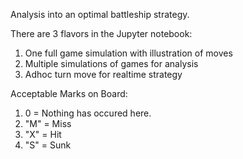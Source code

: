 Analysis into an optimal battleship strategy. 

There are 3 flavors in the Jupyter notebook:
  1. One full game simulation with illustration of moves
  2. Multiple simulations of games for analysis
  3. Adhoc turn move for realtime strategy

Acceptable Marks on Board:
  1. 0 = Nothing has occured here.
  2. "M" = Miss
  3. "X" = Hit
  4. "S" = Sunk
